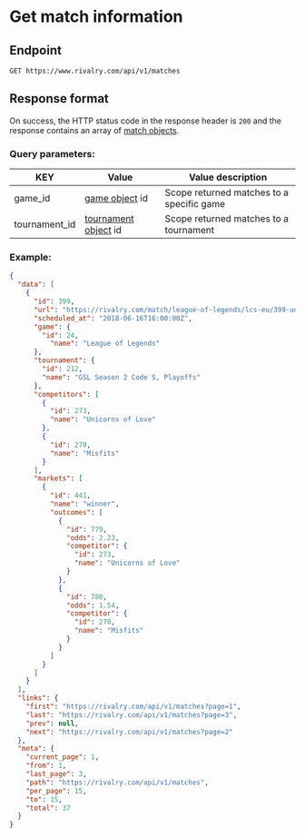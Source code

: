 # Get match information

## Endpoint

`GET https://www.rivalry.com/api/v1/matches`

## Response format

On success, the HTTP status code in the response header is `200` and the response contains an array of [match objects](../Objects.md#match).

### Query parameters:

KEY | Value | Value description
--- | --- | ---
game_id | [game object](../Objects.md#game) id | Scope returned matches to a specific game
tournament_id | [tournament object](../Objects.md#tournament) id | Scope returned matches to a tournament

### Example:

```json
{
  "data": [
    {
      "id": 399,
      "url": "https://rivalry.com/match/league-of-legends/lcs-eu/399-unicorns-of-love-vs-misfits",
      "scheduled_at": "2018-06-16T16:00:00Z",
      "game": {
  	    "id": 24,
  		  "name": "League of Legends"
  	  },
      "tournament": {
        "id": 212,
        "name": "GSL Season 2 Code S, Playoffs"
      },
      "competitors": [
        {
          "id": 273,
          "name": "Unicorns of Love"
        },
        {
          "id": 270,
          "name": "Misfits"
        }
      ],
      "markets": [
        {
          "id": 441,
          "name": "winner",
          "outcomes": [
            {
              "id": 779,
              "odds": 2.23,
              "competitor": {
                "id": 273,
                "name": "Unicorns of Love"
              }
            },
            {
              "id": 780,
              "odds": 1.54,
              "competitor": {
                "id": 270,
                "name": "Misfits"
              }
            }
          ]
        }
      ]
    }
  ],
  "links": {
    "first": "https://rivalry.com/api/v1/matches?page=1",
    "last": "https://rivalry.com/api/v1/matches?page=3",
    "prev": null,
    "next": "https://rivalry.com/api/v1/matches?page=2"
  },
  "meta": {
    "current_page": 1,
    "from": 1,
    "last_page": 3,
    "path": "https://rivalry.com/api/v1/matches",
    "per_page": 15,
    "to": 15,
    "total": 37
  }
}
```
